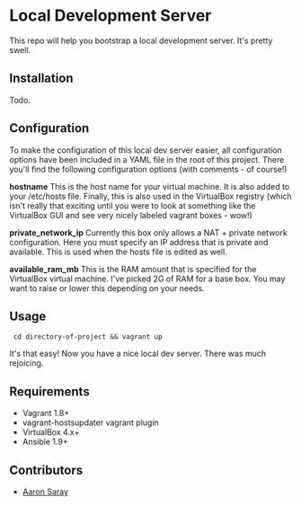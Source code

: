# Local Development Server

This repo will help you bootstrap a local development server.  It's pretty swell. 

## Installation

Todo.

## Configuration

To make the configuration of this local dev server easier, all configuration options have been included in a YAML
file in the root of this project.  There you'll find the following configuration options (with comments - of course!)

**hostname** This is the host name for your virtual machine.  It is also added to your /etc/hosts file.  Finally, this
is also used in the VirtualBox registry (which isn't really that exciting until you were to look at something like the 
VirtualBox GUI and see very nicely labeled vagrant boxes - wow!)

**private_network_ip** Currently this box only allows a NAT + private network configuration.  Here you must specify 
an IP address that is private and available.  This is used when the hosts file is edited as well.

**available_ram_mb** This is the RAM amount that is specified for the VirtualBox virtual machine.  I've picked 2G of RAM
for a base box.  You may want to raise or lower this depending on your needs.

## Usage

` cd directory-of-project && vagrant up`

It's that easy!  Now you have a nice local dev server.  There was much rejoicing.

## Requirements

- Vagrant 1.8+
- vagrant-hostsupdater vagrant plugin
- VirtualBox 4.x+
- Ansible 1.9+

## Contributors

- [Aaron Saray](https://github.com/aaronsaray)

